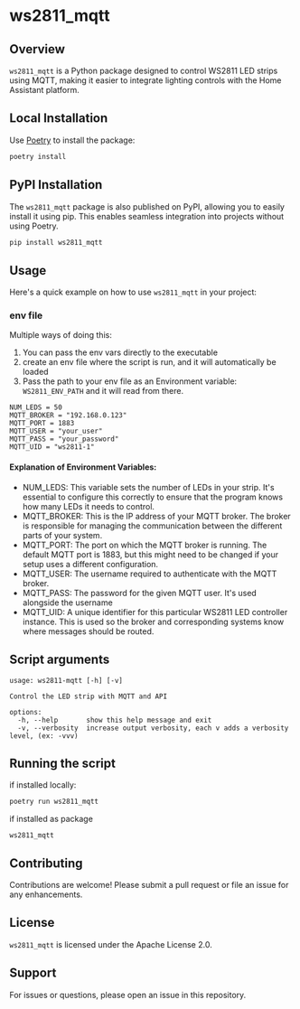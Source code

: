 # ws2811_mqtt

## Overview
`ws2811_mqtt` is a Python package designed to control WS2811 LED strips using MQTT, making it easier to integrate lighting controls with the Home Assistant platform.

## Local Installation
Use [Poetry](https://python-poetry.org/) to install the package:
```bash
poetry install
```

## PyPI Installation

The `ws2811_mqtt` package is also published on PyPI, allowing you to easily install it using pip. This enables seamless integration into projects without using Poetry.

```bash
pip install ws2811_mqtt
```

## Usage
Here's a quick example on how to use `ws2811_mqtt` in your project:

### env file
Multiple ways of doing this:
1. You can pass the env vars directly to the executable
2. create an env file where the script is run, and it will automatically be loaded
3. Pass the path to your env file as an Environment variable: `WS2811_ENV_PATH` and it will read from there.

```dotenv
NUM_LEDS = 50
MQTT_BROKER = "192.168.0.123"
MQTT_PORT = 1883
MQTT_USER = "your_user"
MQTT_PASS = "your_password"
MQTT_UID = "ws2811-1"
```

#### Explanation of Environment Variables:
- NUM_LEDS: This variable sets the number of LEDs in your strip. It's essential to configure
  this correctly to ensure that the program knows how many LEDs it needs to control.
- MQTT_BROKER: This is the IP address of your MQTT broker. The broker is responsible for
  managing the communication between the different parts of your system.
- MQTT_PORT: The port on which the MQTT broker is running. The default MQTT port is 1883,
  but this might need to be changed if your setup uses a different configuration.
- MQTT_USER: The username required to authenticate with the MQTT broker.
- MQTT_PASS: The password for the given MQTT user. It's used alongside the username
- MQTT_UID: A unique identifier for this particular WS2811 LED controller instance. This is
  used so the broker and corresponding systems know where messages should be routed.

## Script arguments
```
usage: ws2811-mqtt [-h] [-v]

Control the LED strip with MQTT and API

options:
  -h, --help       show this help message and exit
  -v, --verbosity  increase output verbosity, each v adds a verbosity level, (ex: -vvv)
```


## Running the script
if installed locally:
```bash
poetry run ws2811_mqtt
```
if installed as package
```
ws2811_mqtt
```
## Contributing
Contributions are welcome! Please submit a pull request or file an issue for any enhancements.

## License
`ws2811_mqtt` is licensed under the Apache License 2.0.

## Support
For issues or questions, please open an issue in this repository.
